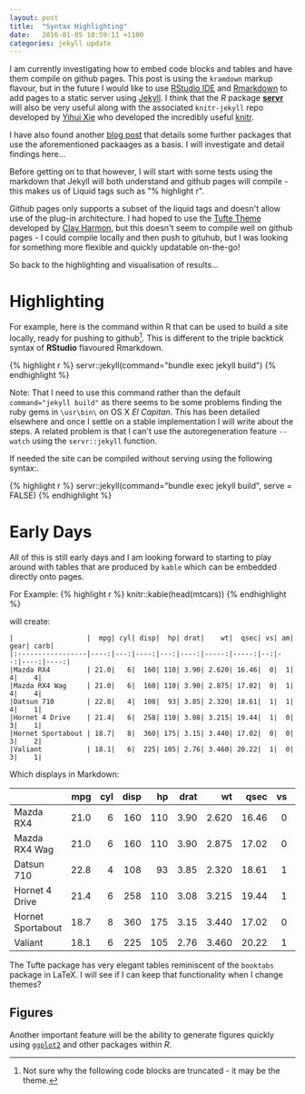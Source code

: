 ```yaml
---
layout: post
title:  "Syntax Highlighting"
date:   2016-01-05 10:59:11 +1100
categories: jekyll update
---
```


I am currently investigating how to embed code blocks and tables and have them compile on github pages. This post is using the `kramdown` markup flavour, but in the future I would like to use [RStudio IDE](http://www.rstudio.com) and [Rmarkdown](http://rmarkdown.rstudio.com) to add pages to a static server using [Jekyll](http://jekyllrb.com). I think that the *R* package [**servr**](https://github.com/yihui/servr) will also be very useful along with the associated `knitr-jekyll` repo developed by [Yihui Xie](https://github.com/yihui) who developed the incredibly useful [knitr](https://github.com/yihui/knitr).

I have also found another [blog post](http://brendanrocks.com/blogging-with-rmarkdown-knitr-jekyll/) that details some further packages that use the aforementioned packaages as a basis. I will investigate and detail findings here...

Before getting on to that however, I will start with some tests using the markdown that Jekyll will both understand and github pages will compile - this makes us of Liquid tags such as "% highlight r". 

Github pages only supports a subset of the liquid tags and doesn't allow use of the plug-in architecture. I had hoped to use the [Tufte Theme](https://github.com/clayh53/tufte-jekyll) developed by [Clay Harmon](https://github.com/clayh53), but this doesn't seem to compile well on github pages - I could compile locally and then push to gituhub, but I was looking for something more flexible and quickly updatable on-the-go!  
 
So back to the highlighting and visualisation of results...
 
# Highlighting #

For example, here is the command within R that can be used to build a site locally, ready for pushing to github[^1].  This is different to the triple backtick syntax of **RStudio** flavoured Rmarkdown. 

[^1]: Not sure why the following code blocks are truncated - it may be the theme.

{% highlight r %}
servr::jekyll(command="bundle exec jekyll build")
{% endhighlight %}

Note: That I need to use this command rather than the default `command="jekyll build"` as there seems to be some problems finding the ruby gems in `\usr\bin\` on OS X *El Capitan*. This has been detailed elsewhere and once I settle on a stable implementation I will write about the steps. A related problem is that I can't use the autoregeneration feature `--watch` using the `servr::jekyll` function. 

If needed the site can be compiled without serving using the following syntax:.

{% highlight r %}
servr::jekyll(command="bundle exec jekyll build", serve = FALSE)
{% endhighlight %}


# Early Days #

All of this is still early days and I am looking forward to starting to play around with tables that are produced by `kable` which can be embedded directly onto pages.

For Example:
{% highlight r %}
knitr::kable(head(mtcars))
{% endhighlight %}

will create:
```
|                  |  mpg| cyl| disp|  hp| drat|    wt|  qsec| vs| am| gear| carb|
|:-----------------|----:|---:|----:|---:|----:|-----:|-----:|--:|--:|----:|----:|
|Mazda RX4         | 21.0|   6|  160| 110| 3.90| 2.620| 16.46|  0|  1|    4|    4|
|Mazda RX4 Wag     | 21.0|   6|  160| 110| 3.90| 2.875| 17.02|  0|  1|    4|    4|
|Datsun 710        | 22.8|   4|  108|  93| 3.85| 2.320| 18.61|  1|  1|    4|    1|
|Hornet 4 Drive    | 21.4|   6|  258| 110| 3.08| 3.215| 19.44|  1|  0|    3|    1|
|Hornet Sportabout | 18.7|   8|  360| 175| 3.15| 3.440| 17.02|  0|  0|    3|    2|
|Valiant           | 18.1|   6|  225| 105| 2.76| 3.460| 20.22|  1|  0|    3|    1|
```

Which displays in Markdown:

|                  |  mpg| cyl| disp|  hp| drat|    wt|  qsec| vs| am| gear| carb|
|:-----------------|----:|---:|----:|---:|----:|-----:|-----:|--:|--:|----:|----:|
|Mazda RX4         | 21.0|   6|  160| 110| 3.90| 2.620| 16.46|  0|  1|    4|    4|
|Mazda RX4 Wag     | 21.0|   6|  160| 110| 3.90| 2.875| 17.02|  0|  1|    4|    4|
|Datsun 710        | 22.8|   4|  108|  93| 3.85| 2.320| 18.61|  1|  1|    4|    1|
|Hornet 4 Drive    | 21.4|   6|  258| 110| 3.08| 3.215| 19.44|  1|  0|    3|    1|
|Hornet Sportabout | 18.7|   8|  360| 175| 3.15| 3.440| 17.02|  0|  0|    3|    2|
|Valiant           | 18.1|   6|  225| 105| 2.76| 3.460| 20.22|  1|  0|    3|    1|

The Tufte package has very elegant tables reminiscent of the `booktabs` package in LaTeX. I will see if I can keep that functionality when I change themes?

## Figures

Another important feature will be the ability to generate figures quickly using [`ggplot2`](http://ggplot2.org) and other packages within *R*.

